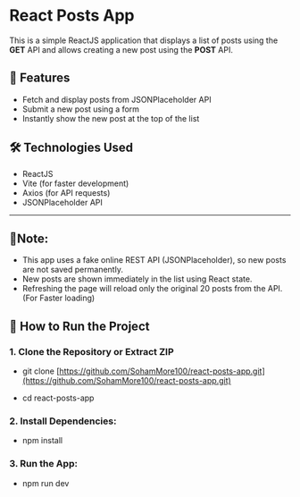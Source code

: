 # React Posts App

This is a simple ReactJS application that displays a list of posts using the **GET** API and allows creating a new post using the **POST** API.

## 📌 Features

- Fetch and display posts from JSONPlaceholder API
- Submit a new post using a form
- Instantly show the new post at the top of the list

## 🛠️ Technologies Used

- ReactJS
- Vite (for faster development)
- Axios (for API requests)
- JSONPlaceholder API

---

## 📂Note:

- This app uses a fake online REST API (JSONPlaceholder), so new posts are not saved permanently.
- New posts are shown immediately in the list using React state.
- Refreshing the page will reload only the original 20 posts from the API.(For Faster loading)

## 🚀 How to Run the Project

### 1. Clone the Repository or Extract ZIP

- git clone [https://github.com/SohamMore100/react-posts-app.git](https://github.com/SohamMore100/react-posts-app.git)

- cd react-posts-app

### 2. Install Dependencies:
- npm install

### 3. Run the App:
- npm run dev
